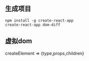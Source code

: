 ## 生成项目
```
npm install -g create-react-app
create-react-app dom-diff
```

## 虚拟dom
createElement => {type,props,children}